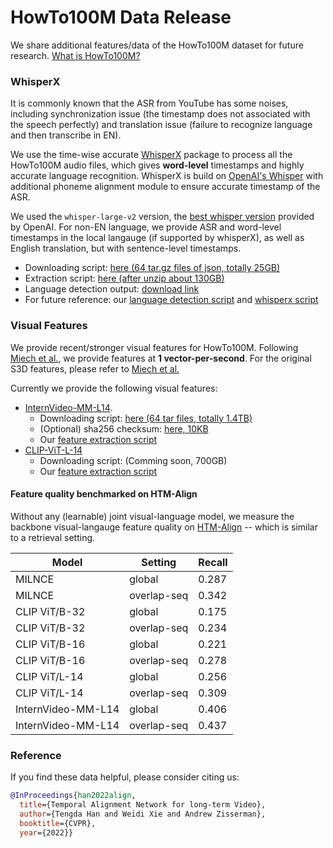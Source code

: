 # HowTo100M Data Release

We share additional features/data of the HowTo100M dataset for future research. [What is HowTo100M?](https://www.di.ens.fr/willow/research/howto100m/)

### WhisperX
It is commonly known that the ASR from YouTube has some noises, including synchronization issue (the timestamp does not associated with the speech perfectly) and translation issue (failure to recognize language and then transcribe in EN).

We use the time-wise accurate [WhisperX](https://github.com/m-bain/whisperX) package to process all the HowTo100M audio files, which gives **word-level** timestamps and highly accurate language recognition. WhisperX is build on [OpenAI's Whisper](https://github.com/openai/whisper) with additional phoneme alignment module to ensure accurate timestamp of the ASR.

We used the `whisper-large-v2` version, the [best whisper version](https://github.com/openai/whisper/discussions/661) provided by OpenAI. For non-EN language, we provide ASR and word-level timestamps in the local langauge (if supported by whisperX), as well as English translation, but with sentence-level timestamps.

* Downloading script: [here (64 tar.gz files of json, totally 25GB)](whisperx/download_whisperx_script.sh)
* Extraction script: [here (after unzip about 130GB)](whisperx/extract_whisperx_script.sh)
* Language detection output: [download link](http://www.robots.ox.ac.uk/~htd/howto100m/language_detection.csv)
* For future reference: our [language detection script](whisperx/language_detect.py) and [whisperx script](whisperx/transcribe_or_translate.py)

### Visual Features

We provide recent/stronger visual features for HowTo100M. Following [Miech et al.](https://www.di.ens.fr/willow/research/howto100m/), we provide features at **1 vector-per-second**. For the original S3D features, please refer to [Miech et al.](https://www.di.ens.fr/willow/research/howto100m/)

Currently we provide the following visual features:
* [InternVideo-MM-L14](https://github.com/OpenGVLab/InternVideo).
    * Downloading script: [here (64 tar files, totally 1.4TB)](visual/download_internvideo_script.sh)
    * (Optional) sha256 checksum: [here, 10KB](https://thor.robots.ox.ac.uk/HowTo100M/internvideo_MM_L14/internvideo_MM_L14.sha512sums)
    * Our [feature extraction script](visual/extract_feature_template.py)
* [CLIP-ViT-L-14](https://github.com/openai/CLIP)
    * Downloading script: (Comming soon, 700GB)
    * Our [feature extraction script](visual/extract_feature_template.py)

#### Feature quality benchmarked on HTM-Align
Without any (learnable) joint visual-language model, we measure the backbone visual-langauge feature quality on [HTM-Align](../htm_align/) -- which is similar to a retrieval setting.

| Model | Setting | Recall |
| --- | --- | --- |
| MILNCE | global | 0.287 |
| MILNCE | overlap-seq | 0.342 |
| CLIP ViT/B-32 | global | 0.175 |
| CLIP ViT/B-32 | overlap-seq | 0.234 |
| CLIP ViT/B-16 | global | 0.221 |
| CLIP ViT/B-16 | overlap-seq | 0.278 |
| CLIP ViT/L-14 | global | 0.256 |
| CLIP ViT/L-14 | overlap-seq | 0.309 |
| InternVideo-MM-L14 | global | 0.406 |
| InternVideo-MM-L14 | overlap-seq | 0.437 |


### Reference
If you find these data helpful, please consider citing us:
```bibtex
@InProceedings{han2022align,
  title={Temporal Alignment Network for long-term Video},  
  author={Tengda Han and Weidi Xie and Andrew Zisserman},  
  booktitle={CVPR},  
  year={2022}}
```
